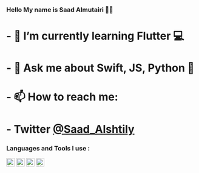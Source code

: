 ### Hello My name is Saad Almutairi 👋🏻

# - 🌱 I’m currently learning <strong> Flutter 💻 </strong>
# - 💬 Ask me about <strong> Swift, JS, Python 👀 </strong>
# - 📫 How to reach me: </br>
   # - **Twitter** <a href="https://twitter.com/Saad_Alshtily" target="_blank">**@Saad_Alshtily**</a>  



### Languages and Tools I use :

<code><img src="https://www.vectorlogo.zone/logos/swift/swift-icon.svg" alt="Swift" width="22" height="22"/></code>
<code><img src="https://www.vectorlogo.zone/logos/python/python-icon.svg" alt="Python" width="22" height="22"/></code>
<code><img src="https://upload.vectorlogo.zone/logos/javascript/images/239ec8a4-163e-4792-83b6-3f6d96911757.svg" alt="JavaScript" width="22" height="22"/></code>
<code><img src="https://www.vectorlogo.zone/logos/firebase/firebase-icon.svg" alt="Firebase" width="22" height="22"/> </code>


